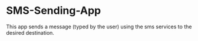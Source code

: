 # SMS-Sending-App
This app sends a message (typed by the user) using the sms services to the desired destination. 
